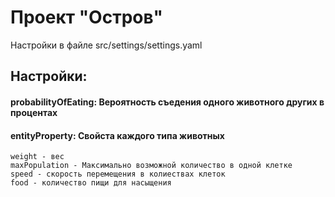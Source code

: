 # Проект "Остров"

Настройки в файле src/settings/settings.yaml

## Настройки: 

#### probabilityOfEating: Вероятность съедения одного животного других в процентах

#### entityProperty: Свойста каждого типа животных 

    weight - вес
    maxPopulation - Максимально возможной количество в одной клетке
    speed - скорость перемещения в колиествах клеток
    food - количество пищи для насыщения

